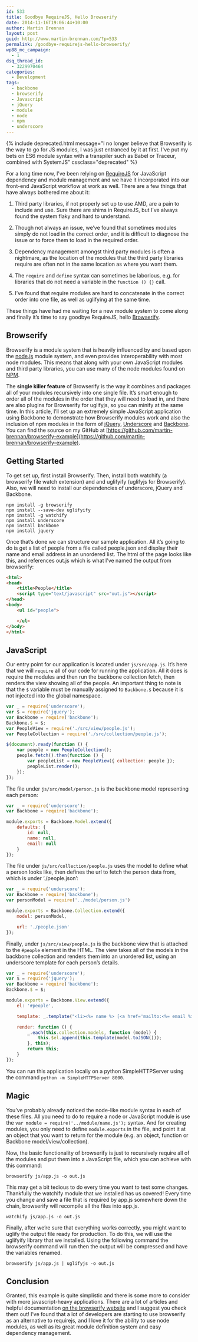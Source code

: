 ```yaml
---
id: 533
title: Goodbye RequireJS, Hello Browserify
date: 2014-11-16T19:06:44+10:00
author: Martin Brennan
layout: post
guid: http://www.martin-brennan.com/?p=533
permalink: /goodbye-requirejs-hello-browserify/
wp88_mc_campaign:
  - 1
dsq_thread_id:
  - 3229970464
categories:
  - Development
tags:
  - backbone
  - browserify
  - Javascript
  - jQuery
  - module
  - node
  - npm
  - underscore
---
```


{% include deprecated.html message="I no longer believe that Browserify is the way to go for JS modules, I was just entranced by it at first. I've put my bets on ES6 module syntax with a transpiler such as Babel or Traceur, combined with SystemJS" cssclass="deprecated" %}

For a long time now, I&#8217;ve been relying on [RequireJS](http://requirejs.org/) for JavaScript dependency and module management and we have it incorporated into our front-end JavaScript workflow at work as well. There are a few things that have always bothered me about it:

1. Third party libraries, if not properly set up to use AMD, are a pain to include and use. Sure there are shims in RequireJS, but I&#8217;ve always found the system flaky and hard to understand.

2. Though not always an issue, we&#8217;ve found that sometimes modules simply do not load in the correct order, and it is difficult to diagnose the issue or to force them to load in the required order.

3. Dependency management amongst third party modules is often a nightmare, as the location of the modules that the third party libraries require are often not in the same location as where you want them.

4. The `require` and `define` syntax can sometimes be laborious, e.g. for libraries that do not need a variable in the `function () {}` call.

5. I&#8217;ve found that require modules are hard to concatenate in the correct order into one file, as well as uglifying at the same time.

These things have had me waiting for a new module system to come along and finally it&#8217;s time to say goodbye RequireJS, hello [Browserify](http://browserify.org).<!--more-->

## Browserify

Browserify is a module system that is heavily influenced by and based upon the [node.js](http://nodejs.org) module system, and even provides interoperability with most node modules. This means that along with your own JavaScript modules and third party libraries, you can use many of the node modules found on [NPM](https://www.npmjs.org/).

The **single killer feature** of Browserify is the way it combines and packages all of your modules recursively into one single file. It&#8217;s smart enough to order all of the modules in the order that they will need to load in, and there are also plugins for Browserify for uglifyjs, so you can minify at the same time. In this article, I&#8217;ll set up an extremely simple JavaScript application using Backbone to demonstrate how Browserify modules work and also the inclusion of npm modules in the form of [jQuery](http://jquery.com/), [Underscore](http://underscorejs.org) and [Backbone](http://backbonejs.org). You can find the source on my GitHub at [https://github.com/martin-brennan/browserify-example](https://github.com/martin-brennan/browserify-example).

## Getting Started

To get set up, first install Browserify. Then, install both watchify (a browserify file watch extension) and and uglifyify (uglifyjs for Browserify). Also, we will need to install our dependencies of underscore, jQuery and Backbone.

```
npm install -g browserify
npm install --save-dev uglifyify
npm install -g watchify
npm install underscore
npm install backbone
npm install jquery
```


Once that&#8217;s done we can structure our sample application. All it&#8217;s going to do is get a list of people from a file called people.json and display their name and email address in an unordered list. The html of the page looks like this, and references out.js which is what I&#8217;ve named the output from browserify:

```html
<html>
<head>
	<title>People</title>
	<script type="text/javascript" src="out.js"></script>
</head>
<body>
	<ul id="people">

	</ul>
</body>
</html>
```


## JavaScript

Our entry point for our application is located under `js/src/app.js`. It&#8217;s here that we will `require` all of our code for running the application. All it does is require the modules and then run the backbone collection fetch, then renders the view showing all of the people. An important thing to note is that the `$` variable must be manually assigned to `Backbone.$` because it is not injected into the global namespace.

```javascript
var _ = require('underscore');
var $ = require('jquery');
var Backbone = require('backbone');
Backbone.$ = $;
var PeopleView = require('./src/view/people.js');
var PeopleCollection = require('./src/collection/people.js');

$(document).ready(function () {
	var people = new PeopleCollection();
	people.fetch().then(function () {
		var peopleList = new PeopleView({ collection: people });
		peopleList.render();
	});
});
```


The file under `js/src/model/person.js` is the backbone model representing each person:

```javascript
var _ = require('underscore');
var Backbone = require('backbone');

module.exports = Backbone.Model.extend({
	defaults: {
		id: null,
		name: null,
		email: null
	}
});
```

The file under `js/src/collection/people.js` uses the model to define what a person looks like, then defines the url to fetch the person data from, which is under &#8216;./people.json&#8217;:

```javascript
var _ = require('underscore');
var Backbone = require('backbone');
var personModel = require('../model/person.js')

module.exports = Backbone.Collection.extend({
	model: personModel,

	url: './people.json'
});
```

Finally, under `js/src/view/people.js` is the backbone view that is attached to the `#people` element in the HTML. The view takes all of the models in the backbone collection and renders them into an unordered list, using an underscore template for each person&#8217;s details.

```javascript
var _ = require('underscore');
var $ = require('jquery');
var Backbone = require('backbone');
Backbone.$ = $;

module.exports = Backbone.View.extend({
	el: '#people',

	template: _.template("<li><%= name %> [<a href='mailto:<%= email %>'><%= email %></a>]</li>"),

	render: function () {
		_.each(this.collection.models, function (model) {
			this.$el.append(this.template(model.toJSON()));
		}, this);
		return this;
	}
});
```

You can run this application locally on a python SimpleHTTPServer using the command `python -m SimpleHTTPServer 8000`.

## Magic

You&#8217;ve probably already noticed the node-like module syntax in each of these files. All you need to do to require a node or JavaScript module is use the `var module = require('../module/name.js');` syntax. And for creating modules, you only need to define `module.exports` in the file, and point it at an object that you want to return for the module (e.g. an object, function or Backbone model/view/collection).

Now, the basic functionality of browserify is just to recursively require all of the modules and put them into a JavaScript file, which you can achieve with this command:

```
browserify js/app.js -o out.js
```

This may get a bit tedious to do every time you want to test some changes. Thankfully the watchify module that we installed has us covered! Every time you change and save a file that is required by app.js somewhere down the chain, browserify will recompile all the files into app.js.

```
watchify js/app.js -o out.js
```

Finally, after we&#8217;re sure that everything works correctly, you might want to uglify the output file ready for production. To do this, we will use the uglifyify library that we installed. Using the following command the browserify command will run then the output will be compressed and have the variables renamed.

```
browserify js/app.js | uglifyjs -o out.js
```

## Conclusion

Granted, this example is quite simplistic and there is some more to consider with more javascript-heavy applications. There are a lot of articles and helpful documentation [on the browserify website](http://browserify.org/articles.html) and I suggest you check them out! I&#8217;ve found that a lot of developers are starting to use browserify as an alternative to requirejs, and I love it for the ability to use node modules, as well as its great module definition system and easy dependency management.
